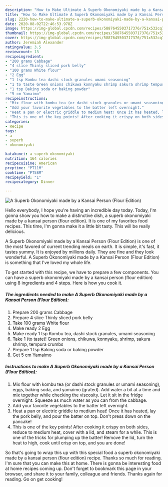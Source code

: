 ```yaml
---
description: "How to Make Ultimate A Superb Okonomiyaki made by a Kansai Person (Flour Edition)"
title: "How to Make Ultimate A Superb Okonomiyaki made by a Kansai Person (Flour Edition)"
slug: 2220-how-to-make-ultimate-a-superb-okonomiyaki-made-by-a-kansai-person-flour-edition
date: 2020-08-02T22:46:53.978Z
image: https://img-global.cpcdn.com/recipes/5887645503717376/751x532cq70/a-superb-okonomiyaki-made-by-a-kansai-person-flour-edition-recipe-main-photo.jpg
thumbnail: https://img-global.cpcdn.com/recipes/5887645503717376/751x532cq70/a-superb-okonomiyaki-made-by-a-kansai-person-flour-edition-recipe-main-photo.jpg
cover: https://img-global.cpcdn.com/recipes/5887645503717376/751x532cq70/a-superb-okonomiyaki-made-by-a-kansai-person-flour-edition-recipe-main-photo.jpg
author: Jeremiah Alexander
ratingvalue: 3.5
reviewcount: 13
recipeingredient:
- "200 grams Cabbage"
- "4 slice Thinly sliced pork belly"
- "100 grams White flour"
- "2 Egg"
- "1 tsp Kombu tea dashi stock granules umami seasoning"
- "1 to taste Green onions chikuwa konnyaku shrimp sakura shrimp tempura crumbs"
- "1 tsp Baking soda or baking powder"
- "5 cm Yamaimo"
recipeinstructions:
- "Mix flour with kombu tea (or dashi stock granules or umami seasoning), eggs, baking soda, and yamaimo (grated). Add water a bit at a time and mix together while checking the viscosity. Let it sit in the fridge overnight. Squeeze as much water as you can from the cabbage."
- "Add your favorite vegetables to the batter left overnight."
- "Heat a pan or electric griddle to medium heat! Once it has heated, lay the pork belly, and pour the batter on top. Don&#39;t press down on the pancake!"
- "This is one of the key points! After cooking it crispy on both sides, reduce to medium heat, cover with a lid, and steam for a while. This is one of the tricks for plumping up the batter! Remove the lid, turn the heat to high, cook until crisp on top, and you are done!"
categories:
- Recipe
tags:
- a
- superb
- okonomiyaki

katakunci: a superb okonomiyaki 
nutrition: 164 calories
recipecuisine: American
preptime: "PT11M"
cooktime: "PT58M"
recipeyield: "1"
recipecategory: Dinner

---
```



![A Superb Okonomiyaki made by a Kansai Person (Flour Edition)](https://img-global.cpcdn.com/recipes/5887645503717376/751x532cq70/a-superb-okonomiyaki-made-by-a-kansai-person-flour-edition-recipe-main-photo.jpg)

Hello everybody, I hope you're having an incredible day today. Today, I'm gonna show you how to make a distinctive dish, a superb okonomiyaki made by a kansai person (flour edition). It is one of my favorites food recipes. This time, I'm gonna make it a little bit tasty. This will be really delicious.

A Superb Okonomiyaki made by a Kansai Person (Flour Edition) is one of the most favored of current trending meals on earth. It is simple, it's fast, it tastes yummy. It is enjoyed by millions daily. They are fine and they look wonderful. A Superb Okonomiyaki made by a Kansai Person (Flour Edition) is something that I've loved my whole life.




To get started with this recipe, we have to prepare a few components. You can have a superb okonomiyaki made by a kansai person (flour edition) using 8 ingredients and 4 steps. Here is how you cook it.

<!--inarticleads1-->

##### The ingredients needed to make A Superb Okonomiyaki made by a Kansai Person (Flour Edition):

1. Prepare 200 grams Cabbage
1. Prepare 4 slice Thinly sliced pork belly
1. Take 100 grams White flour
1. Make ready 2 Egg
1. Make ready 1 tsp Kombu tea, dashi stock granules, umami seasoning
1. Take 1 (to taste)! Green onions, chikuwa, konnyaku, shrimp, sakura shrimp, tempura crumbs
1. Prepare 1 tsp Baking soda or baking powder
1. Get 5 cm Yamaimo




<!--inarticleads2-->

##### Instructions to make A Superb Okonomiyaki made by a Kansai Person (Flour Edition):

1. Mix flour with kombu tea (or dashi stock granules or umami seasoning), eggs, baking soda, and yamaimo (grated). Add water a bit at a time and mix together while checking the viscosity. Let it sit in the fridge overnight. Squeeze as much water as you can from the cabbage.
1. Add your favorite vegetables to the batter left overnight.
1. Heat a pan or electric griddle to medium heat! Once it has heated, lay the pork belly, and pour the batter on top. Don&#39;t press down on the pancake!
1. This is one of the key points! After cooking it crispy on both sides, reduce to medium heat, cover with a lid, and steam for a while. This is one of the tricks for plumping up the batter! Remove the lid, turn the heat to high, cook until crisp on top, and you are done!




So that's going to wrap this up with this special food a superb okonomiyaki made by a kansai person (flour edition) recipe. Thanks so much for reading. I'm sure that you can make this at home. There is gonna be interesting food at home recipes coming up. Don't forget to bookmark this page in your browser, and share it to your family, colleague and friends. Thanks again for reading. Go on get cooking!
